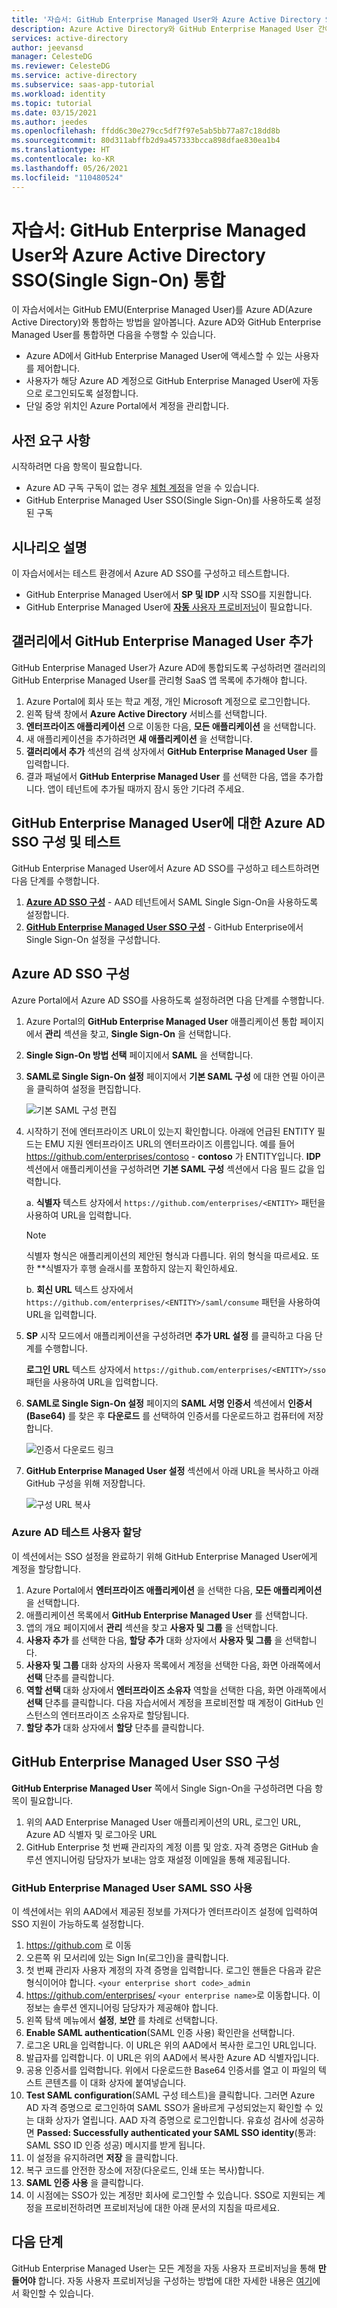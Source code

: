 ```yaml
---
title: '자습서: GitHub Enterprise Managed User와 Azure Active Directory SSO(Single Sign-On) 통합 | Microsoft Docs'
description: Azure Active Directory와 GitHub Enterprise Managed User 간에 Single Sign-On을 구성하는 방법을 알아봅니다.
services: active-directory
author: jeevansd
manager: CelesteDG
ms.reviewer: CelesteDG
ms.service: active-directory
ms.subservice: saas-app-tutorial
ms.workload: identity
ms.topic: tutorial
ms.date: 03/15/2021
ms.author: jeedes
ms.openlocfilehash: ffdd6c30e279cc5df7f97e5ab5bb77a87c18dd8b
ms.sourcegitcommit: 80d311abffb2d9a457333bcca898dfae830ea1b4
ms.translationtype: HT
ms.contentlocale: ko-KR
ms.lasthandoff: 05/26/2021
ms.locfileid: "110480524"
---
```

# <a name="tutorial-azure-active-directory-single-sign-on-sso-integration-with-github-enterprise-managed-user"></a>자습서: GitHub Enterprise Managed User와 Azure Active Directory SSO(Single Sign-On) 통합

이 자습서에서는 GitHub EMU(Enterprise Managed User)를 Azure AD(Azure Active Directory)와 통합하는 방법을 알아봅니다. Azure AD와 GitHub Enterprise Managed User를 통합하면 다음을 수행할 수 있습니다.

* Azure AD에서 GitHub Enterprise Managed User에 액세스할 수 있는 사용자를 제어합니다.
* 사용자가 해당 Azure AD 계정으로 GitHub Enterprise Managed User에 자동으로 로그인되도록 설정합니다.
* 단일 중앙 위치인 Azure Portal에서 계정을 관리합니다.

## <a name="prerequisites"></a>사전 요구 사항

시작하려면 다음 항목이 필요합니다.

* Azure AD 구독 구독이 없는 경우 [체험 계정](https://azure.microsoft.com/free/)을 얻을 수 있습니다.
* GitHub Enterprise Managed User SSO(Single Sign-On)를 사용하도록 설정된 구독

## <a name="scenario-description"></a>시나리오 설명

이 자습서에서는 테스트 환경에서 Azure AD SSO를 구성하고 테스트합니다.

* GitHub Enterprise Managed User에서 **SP 및 IDP** 시작 SSO를 지원합니다.
* GitHub Enterprise Managed User에 [**자동** 사용자 프로비저닝](./github-enterprise-managed-user-provisioning-tutorial.md)이 필요합니다.

## <a name="adding-github-enterprise-managed-user-from-the-gallery"></a>갤러리에서 GitHub Enterprise Managed User 추가

GitHub Enterprise Managed User가 Azure AD에 통합되도록 구성하려면 갤러리의 GitHub Enterprise Managed User를 관리형 SaaS 앱 목록에 추가해야 합니다.

1. Azure Portal에 회사 또는 학교 계정, 개인 Microsoft 계정으로 로그인합니다.
1. 왼쪽 탐색 창에서 **Azure Active Directory** 서비스를 선택합니다.
1. **엔터프라이즈 애플리케이션** 으로 이동한 다음, **모든 애플리케이션** 을 선택합니다.
1. 새 애플리케이션을 추가하려면 **새 애플리케이션** 을 선택합니다.
1. **갤러리에서 추가** 섹션의 검색 상자에서 **GitHub Enterprise Managed User** 를 입력합니다.
1. 결과 패널에서 **GitHub Enterprise Managed User** 를 선택한 다음, 앱을 추가합니다. 앱이 테넌트에 추가될 때까지 잠시 동안 기다려 주세요.


## <a name="configure-and-test-azure-ad-sso-for-github-enterprise-managed-user"></a>GitHub Enterprise Managed User에 대한 Azure AD SSO 구성 및 테스트

GitHub Enterprise Managed User에서 Azure AD SSO를 구성하고 테스트하려면 다음 단계를 수행합니다.

1. **[Azure AD SSO 구성](#configure-azure-ad-sso)** - AAD 테넌트에서 SAML Single Sign-On을 사용하도록 설정합니다.
1. **[GitHub Enterprise Managed User SSO 구성](#configure-github-enterprise-managed-user-sso)** - GitHub Enterprise에서 Single Sign-On 설정을 구성합니다.

## <a name="configure-azure-ad-sso"></a>Azure AD SSO 구성

Azure Portal에서 Azure AD SSO를 사용하도록 설정하려면 다음 단계를 수행합니다.

1. Azure Portal의 **GitHub Enterprise Managed User** 애플리케이션 통합 페이지에서 **관리** 섹션을 찾고, **Single Sign-On** 을 선택합니다.
1. **Single Sign-On 방법 선택** 페이지에서 **SAML** 을 선택합니다.
1. **SAML로 Single Sign-On 설정** 페이지에서 **기본 SAML 구성** 에 대한 연필 아이콘을 클릭하여 설정을 편집합니다.

   ![기본 SAML 구성 편집](common/edit-urls.png)

1. 시작하기 전에 엔터프라이즈 URL이 있는지 확인합니다. 아래에 언급된 ENTITY 필드는 EMU 지원 엔터프라이즈 URL의 엔터프라이즈 이름입니다. 예를 들어 https://github.com/enterprises/contoso - **contoso** 가 ENTITY입니다. **IDP** 섹션에서 애플리케이션을 구성하려면 **기본 SAML 구성** 섹션에서 다음 필드 값을 입력합니다.

    a. **식별자** 텍스트 상자에서 `https://github.com/enterprises/<ENTITY>` 패턴을 사용하여 URL을 입력합니다.
    
    > [!NOTE]
    > 식별자 형식은 애플리케이션의 제안된 형식과 다릅니다. 위의 형식을 따르세요. 또한 **식별자가 후행 슬래시를 포함하지 않는지 확인하세요.
    
    b. **회신 URL** 텍스트 상자에서 `https://github.com/enterprises/<ENTITY>/saml/consume` 패턴을 사용하여 URL을 입력합니다.
    

1. **SP** 시작 모드에서 애플리케이션을 구성하려면 **추가 URL 설정** 를 클릭하고 다음 단계를 수행합니다.

    **로그인 URL** 텍스트 상자에서 `https://github.com/enterprises/<ENTITY>/sso` 패턴을 사용하여 URL을 입력합니다.

1. **SAML로 Single Sign-On 설정** 페이지의 **SAML 서명 인증서** 섹션에서 **인증서(Base64)** 를 찾은 후 **다운로드** 를 선택하여 인증서를 다운로드하고 컴퓨터에 저장합니다.

    ![인증서 다운로드 링크](common/certificate-base64-download.png)

1. **GitHub Enterprise Managed User 설정** 섹션에서 아래 URL을 복사하고 아래 GitHub 구성을 위해 저장합니다.

    ![구성 URL 복사](common/copy-configuration-urls.png)

### <a name="assign-the-azure-ad-test-user"></a>Azure AD 테스트 사용자 할당

이 섹션에서는 SSO 설정을 완료하기 위해 GitHub Enterprise Managed User에게 계정을 할당합니다.

1. Azure Portal에서 **엔터프라이즈 애플리케이션** 을 선택한 다음, **모든 애플리케이션** 을 선택합니다.
1. 애플리케이션 목록에서 **GitHub Enterprise Managed User** 를 선택합니다.
1. 앱의 개요 페이지에서 **관리** 섹션을 찾고 **사용자 및 그룹** 을 선택합니다.
1. **사용자 추가** 를 선택한 다음, **할당 추가** 대화 상자에서 **사용자 및 그룹** 을 선택합니다.
1. **사용자 및 그룹** 대화 상자의 사용자 목록에서 계정을 선택한 다음, 화면 아래쪽에서 **선택** 단추를 클릭합니다.
1. **역할 선택** 대화 상자에서 **엔터프라이즈 소유자** 역할을 선택한 다음, 화면 아래쪽에서 **선택** 단추를 클릭합니다. 다음 자습서에서 계정을 프로비전할 때 계정이 GitHub 인스턴스의 엔터프라이즈 소유자로 할당됩니다. 
1. **할당 추가** 대화 상자에서 **할당** 단추를 클릭합니다.

## <a name="configure-github-enterprise-managed-user-sso"></a>GitHub Enterprise Managed User SSO 구성

**GitHub Enterprise Managed User** 쪽에서 Single Sign-On을 구성하려면 다음 항목이 필요합니다.

1. 위의 AAD Enterprise Managed User 애플리케이션의 URL, 로그인 URL, Azure AD 식별자 및 로그아웃 URL
1. GitHub Enterprise 첫 번째 관리자의 계정 이름 및 암호. 자격 증명은 GitHub 솔루션 엔지니어링 담당자가 보내는 암호 재설정 이메일을 통해 제공됩니다. 

### <a name="enable-github-enterprise-managed-user-saml-sso"></a>GitHub Enterprise Managed User SAML SSO 사용

이 섹션에서는 위의 AAD에서 제공된 정보를 가져다가 엔터프라이즈 설정에 입력하여 SSO 지원이 가능하도록 설정합니다.

1. https://github.com 로 이동
1. 오른쪽 위 모서리에 있는 Sign In(로그인)을 클릭합니다.
1. 첫 번째 관리자 사용자 계정의 자격 증명을 입력합니다. 로그인 핸들은 다음과 같은 형식이어야 합니다. `<your enterprise short code>_admin`
1. https://github.com/enterprises/ `<your enterprise name>`로 이동합니다. 이 정보는 솔루션 엔지니어링 담당자가 제공해야 합니다.
1. 왼쪽 탐색 메뉴에서 **설정**, **보안** 를 차례로 선택합니다.
1. **Enable SAML authentication**(SAML 인증 사용) 확인란을 선택합니다.
1. 로그온 URL을 입력합니다. 이 URL은 위의 AAD에서 복사한 로그인 URL입니다.
1. 발급자를 입력합니다. 이 URL은 위의 AAD에서 복사한 Azure AD 식별자입니다.
1. 공용 인증서를 입력합니다. 위에서 다운로드한 Base64 인증서를 열고 이 파일의 텍스트 콘텐츠를 이 대화 상자에 붙여넣습니다.
1. **Test SAML configuration**(SAML 구성 테스트)을 클릭합니다. 그러면 Azure AD 자격 증명으로 로그인하여 SAML SSO가 올바르게 구성되었는지 확인할 수 있는 대화 상자가 열립니다. AAD 자격 증명으로 로그인합니다. 유효성 검사에 성공하면 **Passed: Successfully authenticated your SAML SSO identity**(통과: SAML SSO ID 인증 성공) 메시지를 받게 됩니다.
1. 이 설정을 유지하려면 **저장** 을 클릭합니다.
1. 복구 코드를 안전한 장소에 저장(다운로드, 인쇄 또는 복사)합니다.
1. **SAML 인증 사용** 을 클릭합니다.
1. 이 시점에는 SSO가 있는 계정만 회사에 로그인할 수 있습니다. SSO로 지원되는 계정을 프로비전하려면 프로비저닝에 대한 아래 문서의 지침을 따르세요.

## <a name="next-steps"></a>다음 단계

GitHub Enterprise Managed User는 모든 계정을 자동 사용자 프로비저닝을 통해 **만들어야** 합니다. 자동 사용자 프로비저닝을 구성하는 방법에 대한 자세한 내용은 [여기](./github-enterprise-managed-user-provisioning-tutorial.md)에서 확인할 수 있습니다.
